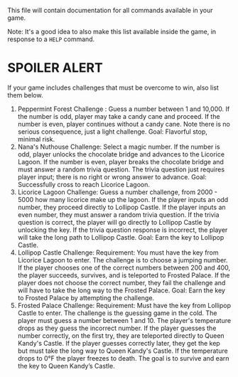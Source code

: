 This file will contain documentation for all commands available in your game.

Note:  It's a good idea to also make this list available inside the game, in response to a `HELP` command.


# SPOILER ALERT

If your game includes challenges that must be overcome to win, also list them below.

1. Peppermint Forest Challenge : Guess a number between 1 and 10,000. If the number is odd, player may take a candy cane and proceed. If the number is even, player continues without a candy cane. Note there is no serious consequence, just a light challenge. Goal: Flavorful stop, minimal risk.
2. Nana's Nuthouse Challenge: Select a magic number. If the number is odd, player unlocks the chocolate bridge and advances to the Licorice Lagoon. If the number is even, player breaks the chocolate bridge and must answer a random trivia question. The trivia question just requires player input; there is no right or wrong answer to advance. Goal: Successfully cross to reach Licorice Lagoon.
3. Licorice Lagoon Challenge: Guess a number challenge, from 2000 - 5000 how many licorice make up the lagoon. If the player inputs an odd number, they proceed directly to Lollipop Castle. If the player inputs an even number, they must answer a random trivia question. If the trivia question is correct, the player will go directly to Lollipop Castle by unlocking the key. If the trivia question response is incorrect, the player will take the long path to Lollipop Castle. Goal: Earn the key to Lollipop Castle.
4.  Lollipop Castle Challenge: Requirement: You must have the key from Licorice Lagoon to enter. The challenge is to choose a jumping number. If the player chooses one of the correct numbers between 200 and 400, the player succeeds, survives, and is teleported to Frosted Palace. If the player does not choose the correct number, they fail the challenge and will have to take the long way to the Frosted Palace. Goal: Earn the key to Frosted Palace by attempting the challenge.
5. Frosted Palace Challenge: Requirement: Must have the key from Lollipop Castle to enter. The challenge is the guessing game in the cold. The player must guess a number between 1 and 10. The player's temperature drops as they guess the incorrect number. If the player guesses the number correctly, on the first try, they are teleported directly to Queen Kandy's Castle. If the player guesses correctly later, they get the kep but must take the long way to Queen Kandy's Castle. If the temperature drops to 0°F the player freezes to death. The goal is to survive and earn the key to Queen Kandy’s Castle.

